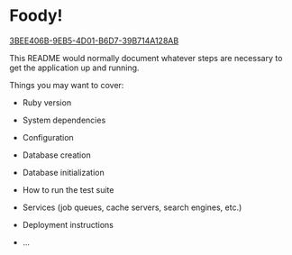 # Foody!

[3BEE406B-9EB5-4D01-B6D7-39B714A128AB](https://user-images.githubusercontent.com/100200496/185187739-a4ffde35-d679-49c2-a4c6-3614a492607f.png)

This README would normally document whatever steps are necessary to get the
application up and running.

Things you may want to cover:

* Ruby version

* System dependencies

* Configuration

* Database creation

* Database initialization

* How to run the test suite

* Services (job queues, cache servers, search engines, etc.)

* Deployment instructions

* ...
